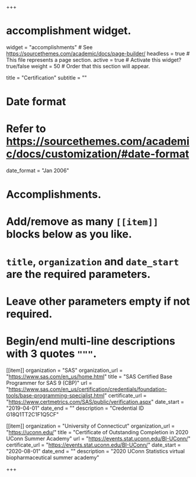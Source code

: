 +++
# accomplishment widget.
widget = "accomplishments"  # See https://sourcethemes.com/academic/docs/page-builder/
headless = true  # This file represents a page section.
active = true  # Activate this widget? true/false
weight = 50  # Order that this section will appear.

title = "Certification"
subtitle = ""

# Date format
#   Refer to https://sourcethemes.com/academic/docs/customization/#date-format
date_format = "Jan 2006"

# Accomplishments.
#   Add/remove as many `[[item]]` blocks below as you like.
#   `title`, `organization` and `date_start` are the required parameters.
#   Leave other parameters empty if not required.
#   Begin/end multi-line descriptions with 3 quotes `"""`.

[[item]]
  organization = "SAS"
  organization_url = "https://www.sas.com/en_us/home.html"
  title = "SAS Certified Base Programmer for SAS 9 (CBP)"
  url = "https://www.sas.com/en_us/certification/credentials/foundation-tools/base-programming-specialist.html"
  certificate_url = "https://www.certmetrics.com/SAS/public/verification.aspx"
  date_start = "2019-04-01"
  date_end = ""
  description = "Credential ID G18Q1TT2C1F1Q5CF"

[[item]]
  organization = "University of Connecticut"
  organization_url = "https://uconn.edu/"
  title = "Certificate of Outstanding Completion in 2020 UConn Summer Academy"
  url = "https://events.stat.uconn.edu/BI-UConn/"
  certificate_url = "https://events.stat.uconn.edu/BI-UConn/"
  date_start = "2020-08-01"
  date_end = ""
  description = "2020 UConn Statistics virtual biopharmaceutical summer academy"
  

+++

